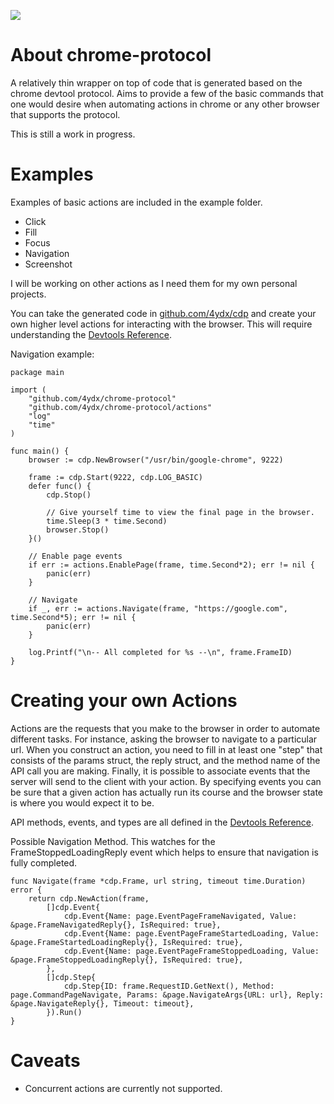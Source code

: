 [![](https://godoc.org/github.com/4ydx/chrome-protocol?status.svg)](http://godoc.org/github.com/4ydx/chrome-protocol)

# About chrome-protocol

A relatively thin wrapper on top of code that is generated based on
the chrome devtool protocol.  Aims to provide a few of the basic commands that
one would desire when automating actions in chrome or any other browser that
supports the protocol.

This is still a work in progress.

# Examples

Examples of basic actions are included in the example folder.

- Click
- Fill
- Focus
- Navigation
- Screenshot

I will be working on other actions as I need them for my own personal projects.  

You can take the generated code in [github.com/4ydx/cdp](https://github.com/4ydx/cdp/tree/master/protocol) and create your own higher level actions for
interacting with the browser.  This will require understanding the [Devtools Reference](https://chromedevtools.github.io/devtools-protocol/tot).

Navigation example:

```
package main

import (
	"github.com/4ydx/chrome-protocol"
	"github.com/4ydx/chrome-protocol/actions"
	"log"
	"time"
)

func main() {
	browser := cdp.NewBrowser("/usr/bin/google-chrome", 9222)

	frame := cdp.Start(9222, cdp.LOG_BASIC)
	defer func() {
		cdp.Stop()

		// Give yourself time to view the final page in the browser.
		time.Sleep(3 * time.Second)
		browser.Stop()
	}()

	// Enable page events
	if err := actions.EnablePage(frame, time.Second*2); err != nil {
		panic(err)
	}

	// Navigate
	if _, err := actions.Navigate(frame, "https://google.com", time.Second*5); err != nil {
		panic(err)
	}

	log.Printf("\n-- All completed for %s --\n", frame.FrameID)
}
```

# Creating your own Actions

Actions are the requests that you make to the browser in order to automate different tasks.  For instance, asking
the browser to navigate to a particular url.  When you construct an action, you need to fill in at least one "step" that consists
of the params struct, the reply struct, and the method name of the API call you are making.  Finally, it is possible to associate events
that the server will send to the client with your action.  By specifying events you can be sure that a given action has actually run its
course and the browser state is where you would expect it to be.

API methods, events, and types are all defined in the [Devtools Reference](https://chromedevtools.github.io/devtools-protocol/tot).

Possible Navigation Method.  This watches for the FrameStoppedLoadingReply event which helps to ensure that navigation is fully completed.

```
func Navigate(frame *cdp.Frame, url string, timeout time.Duration) error {
	return cdp.NewAction(frame,
		[]cdp.Event{
			cdp.Event{Name: page.EventPageFrameNavigated, Value: &page.FrameNavigatedReply{}, IsRequired: true},
			cdp.Event{Name: page.EventPageFrameStartedLoading, Value: &page.FrameStartedLoadingReply{}, IsRequired: true},
			cdp.Event{Name: page.EventPageFrameStoppedLoading, Value: &page.FrameStoppedLoadingReply{}, IsRequired: true},
		},
		[]cdp.Step{
			cdp.Step{ID: frame.RequestID.GetNext(), Method: page.CommandPageNavigate, Params: &page.NavigateArgs{URL: url}, Reply: &page.NavigateReply{}, Timeout: timeout},
		}).Run()
}
```

# Caveats

- Concurrent actions are currently not supported.
